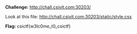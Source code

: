 **Challenge:** http://chall.csivit.com:30203/

Look at this file: http://chall.csivit.com:30203/static/style.css

**Flag:** csictf{w3lc0me_t0_csictf}
